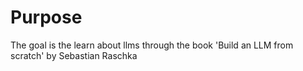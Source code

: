 # Purpose
The goal is the learn about llms through the book 'Build an LLM from scratch' by Sebastian Raschka

